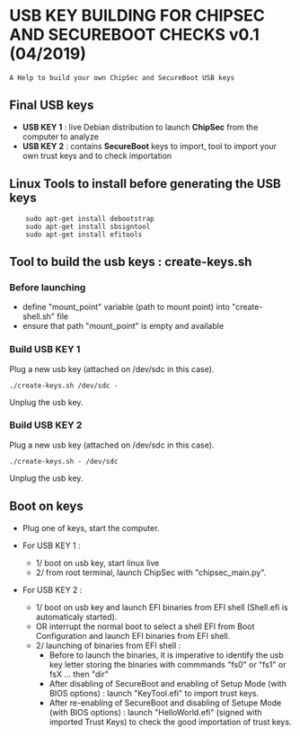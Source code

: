 # USB KEY BUILDING FOR CHIPSEC AND SECUREBOOT CHECKS  v0.1 (04/2019)
```
A Help to build your own ChipSec and SecureBoot USB keys
```


## Final USB keys
   - **USB KEY 1** : live Debian distribution to launch **ChipSec** from the computer to analyze
   - **USB KEY 2** : contains **SecureBoot** keys to import, tool to import your own trust keys and to check importation

## Linux Tools to install before generating the USB keys
~~~
	sudo apt-get install debootstrap
	sudo apt-get install sbsigntool
	sudo apt-get install efitools
~~~

## Tool to build the usb keys : create-keys.sh
### Before launching 
   - define "mount_point" variable (path to mount point) into "create-shell.sh" file
   - ensure that path "mount_point" is empty and available

### Build USB KEY 1
Plug a new usb key (attached on /dev/sdc in this case).

~~~
./create-keys.sh /dev/sdc -
~~~

Unplug the usb key.


### Build USB KEY 2
Plug a new usb key (attached on /dev/sdc in this case).

~~~
./create-keys.sh - /dev/sdc
~~~

Unplug the usb key.

## Boot on keys
   - Plug one of keys, start the computer.
   
   - For USB KEY 1 : 
      - 1/ boot on usb key, start linux live
      - 2/ from root terminal, launch ChipSec with "chipsec_main.py".

   - For USB KEY 2 :
      - 1/ boot on usb key and launch EFI binaries from EFI shell (Shell.efi is automaticaly started).
      - OR interrupt the normal boot to select a shell EFI from Boot Configuration and launch EFI binaries from EFI shell.
      - 2/ launching of binaries from EFI shell :
      	 - Before to launch the binaries, it is imperative to identify the usb key letter storing the binaries with commmands "fs0" or "fs1" or fsX ... then "dir"
         - After disabling of SecureBoot and enabling of Setup Mode (with BIOS options) : launch "KeyTool.efi" to import trust keys.
         - After re-enabling of SecureBoot and disabling of Setupe Mode (with BIOS options) : launch "HelloWorld.efi" (signed with imported Trust Keys) to check the good importation of trust keys.